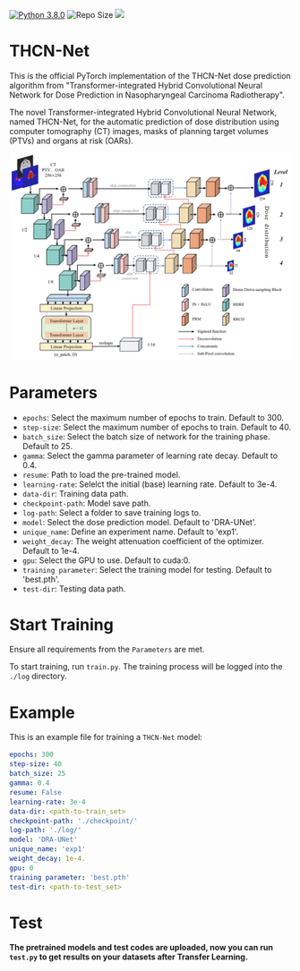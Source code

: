 [![Python 3.8.0](https://img.shields.io/badge/python-3.8.0-blue.svg)](https://www.python.org/downloads/release/python-380/)
![Repo Size](https://img.shields.io/github/repo-size/CDUTJ102/DRA-UNet)
<img src="https://img.shields.io/badge/PyTorch-EE4C2C?style=flat-square&logo=Pytorch&logoColor=white"/></a>

# THCN-Net
This is the official PyTorch implementation of the THCN-Net dose prediction algorithm from "Transformer-integrated Hybrid Convolutional Neural Network for Dose Prediction in Nasopharyngeal Carcinoma Radiotherapy".

The novel Transformer-integrated Hybrid Convolutional Neural Network, named THCN-Net, for the automatic prediction of dose distribution using computer tomography (CT) images, masks of planning target volumes (PTVs) and organs at risk (OARs).

<img src="./model/DRA-UNet.png" width="800px">


# Parameters
- `epochs`: Select the maximum number of epochs to train. Default to 300.
- `step-size`: Select the maximum number of epochs to train. Default to 40.
- `batch_size`: Select the batch size of network for the training phase. Default to 25.
- `gamma`: Select the gamma parameter of learning rate decay. Default to 0.4.
- `resume`: Path to load the pre-trained model.
- `learning-rate`: Selelct the initial (base) learning rate. Default to 3e-4.
- `data-dir`: Training data path.
- `checkpoint-path`: Model save path.
- `log-path`: Select a folder to save training logs to.
- `model`: Select the dose prediction model. Default to 'DRA-UNet'.
- `unique_name`: Define an experiment name. Default to 'exp1'.
- `weight_decay`: The weight attenuation coefficient of the optimizer. Default to 1e-4. 
- `gpu`: Select the GPU to use. Default to cuda:0.
- `training parameter`: Select the training model for testing. Default to 'best.pth'. 
- `test-dir`: Testing data path.

# Start Training
Ensure all requirements from the `Parameters` are met.

To start training, run `train.py`. The training process will be logged into the `./log` directory.

# Example

This is an example file for training a `THCN-Net` model:

```yml
epochs: 300
step-size: 40
batch_size: 25
gamma: 0.4
resume: False
learning-rate: 3e-4
data-dir: <path-to-train_set>
checkpoint-path: './checkpoint/'
log-path: './log/'
model: 'DRA-UNet'
unique_name: 'exp1'
weight_decay: 1e-4.
gpu: 0
training parameter: 'best.pth'
test-dir: <path-to-test_set>
```

# Test

**The pretrained models and test codes are uploaded, now you can run `test.py` to get results on your datasets after Transfer Learning.**
